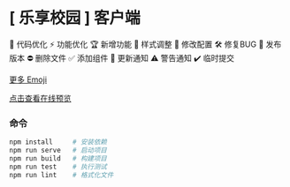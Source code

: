 # [ 乐享校园 ] 客户端


🚀 代码优化 ⚡️ 功能优化 🏆 新增功能 🎨 样式调整 🔧 修改配置 🛠️ 修复BUG
🎉 发布版本 ⛔️ 删除文件 ✅ 添加组件 🔔 更新通知 ⚠️ 警告通知 ✔️ 临时提交

[更多 Emoji](https://twemoji.maxcdn.com/2/test/preview.html)

[点击查看在线预览](https://holdme.top)

### 命令
```bash
npm install     # 安装依赖
npm run serve   # 启动项目
npm run build   # 构建项目
npm run test    # 执行测试
npm run lint    # 格式化文件
```
